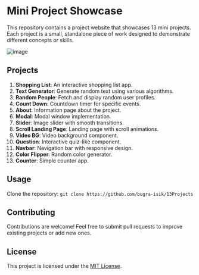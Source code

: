 # Mini Project Showcase

This repository contains a project website that showcases 13 mini projects. Each project is a small, standalone piece of work designed to demonstrate different concepts or skills.

![image](https://github.com/bugra-isik/13Projects/assets/120986459/25071b74-8eba-40b5-86b9-27107de7d5e9)



## Projects

1. **Shopping List**: An interactive shopping list app.
2. **Text Generator**: Generate random text using various algorithms.
3. **Random People**: Fetch and display random user profiles.
4. **Count Down**: Countdown timer for specific events.
5. **About**: Information page about the project.
6. **Modal**: Modal window implementation.
7. **Slider**: Image slider with smooth transitions.
8. **Scroll Landing Page**: Landing page with scroll animations.
9. **Video BG**: Video background component.
10. **Question**: Interactive quiz-like component.
11. **Navbar**: Navigation bar with responsive design.
12. **Color Flipper**: Random color generator.
13. **Counter**: Simple counter app.

## Usage

Clone the repository: `git clone https://github.com/bugra-isik/13Projects`


## Contributing

Contributions are welcome! Feel free to submit pull requests to improve existing projects or add new ones.

## License

This project is licensed under the [MIT License](LICENSE).
